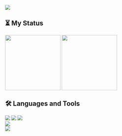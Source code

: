 <a href="https://github.com/DevWooHyeon"><img src="https://capsule-render.vercel.app/api?type=waving&color=timeGradient&height=250&section=header&text=iOS_Developer&fontSize=80&animation=twinkling&"/></a>

## ⏳ My Status
<a href="https://github.com/DevWooHyeon"><img align="center" style="height:180px" src="https://github-readme-stats.vercel.app/api?username=DevWooHyeon&show_icons=true&theme=holi"/></a>
<a href="https://github.com/DevWooHyeon"><img align="center" style="height:180px" src="https://github-readme-stats.vercel.app/api/top-langs/?username=DevWooHyeon&layout=compact&theme=holi"/></a>

## 🛠 Languages and Tools
<img src="https://img.shields.io/badge/Swift-F05138?style=square&logo=swift&logoColor=white"/> <img src="https://img.shields.io/badge/UIKit-40AEF0?style=square&logo=Swift&logoColor=white"/> <img src="https://img.shields.io/badge/SwiftUI-0066FF?style=square&logo=Swift&logoColor=white"/>   
<img src="https://img.shields.io/badge/Python-3776AB?style=square&logo=Python&logoColor=white"/>   
<img src="https://img.shields.io/badge/Git-F05032?style=square&logo=Git&logoColor=white"/></a>


